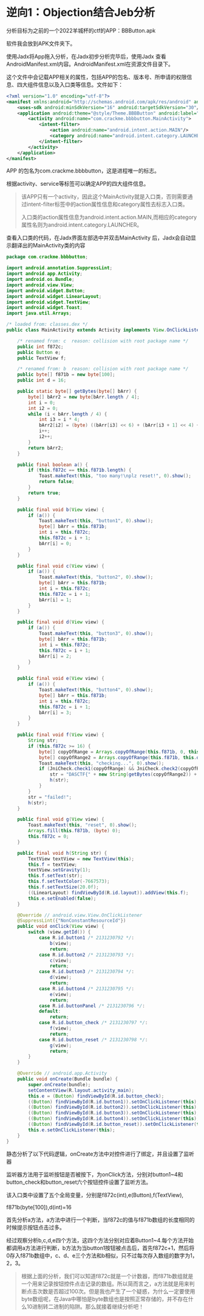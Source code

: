 # 逆向1：Objection结合Jeb分析

分析目标为之前的一个2022羊城杯的ctf的APP：BBButton.apk

软件我会放到APK文件夹下。

使用Jadx将App拖入分析，在Jadx初步分析完毕后，使用Jadx 查看AndroidManifest.xml内容。AndroidManifest.xml在资源文件目录下。

这个文件中会记载APP相关的属性，包括APP的包名、版本号、所申请的权限信息、四大组件信息以及入口类等信息。文件如下：

```xml
<?xml version="1.0" encoding="utf-8"?>
<manifest xmlns:android="http://schemas.android.com/apk/res/android" android:versionCode="1" android:versionName="1.0" android:compileSdkVersion="30" android:compileSdkVersionCodename="11" package="com.crackme.bbbbutton" platformBuildVersionCode="30" platformBuildVersionName="11">
    <uses-sdk android:minSdkVersion="16" android:targetSdkVersion="30"/>
    <application android:theme="@style/Theme.BBBButton" android:label="@string/app_name" android:icon="@mipmap/ic_launcher" android:allowBackup="true" android:supportsRtl="true" android:roundIcon="@mipmap/ic_launcher_round" android:appComponentFactory="androidx.core.app.CoreComponentFactory">
        <activity android:name="com.crackme.bbbbutton.MainActivity">
            <intent-filter>
                <action android:name="android.intent.action.MAIN"/>
                <category android:name="android.intent.category.LAUNCHER"/>
            </intent-filter>
        </activity>
    </application>
</manifest>
```

APP 的包名为com.crackme.bbbbutton，这是进程唯一的标志。

根据activity、service等标签可以确定APP的四大组件信息。

> 该APP只有一个activity，因此这个MainActivity就是入口类，否则需要通过intent-filter标签中的action属性信息和category属性去标志入口类。
>
> 入口类的action属性信息为android.intent.action.MAIN,而相应的category属性名则为android.intent.category.LAUNCHER。

查看入口类的代码，在Jadx界面左部选中并双击MainActivity 后，Jadx会自动显示翻译出的MainActivity类的内容

```java
package com.crackme.bbbbutton;

import android.annotation.SuppressLint;
import android.app.Activity;
import android.os.Bundle;
import android.view.View;
import android.widget.Button;
import android.widget.LinearLayout;
import android.widget.TextView;
import android.widget.Toast;
import java.util.Arrays;

/* loaded from: classes.dex */
public class MainActivity extends Activity implements View.OnClickListener {

    /* renamed from: c  reason: collision with root package name */
    public int f872c;
    public Button e;
    public TextView f;

    /* renamed from: b  reason: collision with root package name */
    public byte[] f871b = new byte[100];
    public int d = 16;

    public static byte[] getBytes(byte[] bArr) {
        byte[] bArr2 = new byte[bArr.length / 4];
        int i = 0;
        int i2 = 0;
        while (i < bArr.length / 4) {
            int i3 = i * 4;
            bArr2[i2] = (byte) ((bArr[i3] << 6) + (bArr[i3 + 1] << 4) + (bArr[i3 + 2] << 2) + bArr[i3 + 3]);
            i++;
            i2++;
        }
        return bArr2;
    }

    public final boolean a() {
        if (this.f872c == this.f871b.length) {
            Toast.makeText(this, "too many!\nplz reset!", 0).show();
            return false;
        }
        return true;
    }

    public final void b(View view) {
        if (a()) {
            Toast.makeText(this, "button1", 0).show();
            byte[] bArr = this.f871b;
            int i = this.f872c;
            this.f872c = i + 1;
            bArr[i] = 0;
        }
    }

    public final void c(View view) {
        if (a()) {
            Toast.makeText(this, "button2", 0).show();
            byte[] bArr = this.f871b;
            int i = this.f872c;
            this.f872c = i + 1;
            bArr[i] = 1;
        }
    }

    public final void d(View view) {
        if (a()) {
            Toast.makeText(this, "button3", 0).show();
            byte[] bArr = this.f871b;
            int i = this.f872c;
            this.f872c = i + 1;
            bArr[i] = 2;
        }
    }

    public final void e(View view) {
        if (a()) {
            Toast.makeText(this, "button4", 0).show();
            byte[] bArr = this.f871b;
            int i = this.f872c;
            this.f872c = i + 1;
            bArr[i] = 3;
        }
    }

    public final void f(View view) {
        String str;
        if (this.f872c >= 16) {
            byte[] copyOfRange = Arrays.copyOfRange(this.f871b, 0, this.d);
            byte[] copyOfRange2 = Arrays.copyOfRange(this.f871b, this.d, this.f872c);
            Toast.makeText(this, "checking...", 0).show();
            if (JniCheck.check1(copyOfRange) && JniCheck.check2(copyOfRange, copyOfRange2)) {
                str = "DASCTF{" + new String(getBytes(copyOfRange2)) + "}";
                h(str);
            }
        }
        str = "failed!";
        h(str);
    }

    public final void g(View view) {
        Toast.makeText(this, "reset", 0).show();
        Arrays.fill(this.f871b, (byte) 0);
        this.f872c = 0;
    }

    public final void h(String str) {
        TextView textView = new TextView(this);
        this.f = textView;
        textView.setGravity(1);
        this.f.setText(str);
        this.f.setTextColor(-7667573);
        this.f.setTextSize(20.0f);
        ((LinearLayout) findViewById(R.id.layout)).addView(this.f);
        this.e.setEnabled(false);
    }

    @Override // android.view.View.OnClickListener
    @SuppressLint({"NonConstantResourceId"})
    public void onClick(View view) {
        switch (view.getId()) {
            case R.id.button1 /* 2131230792 */:
                b(view);
                return;
            case R.id.button2 /* 2131230793 */:
                c(view);
                return;
            case R.id.button3 /* 2131230794 */:
                d(view);
                return;
            case R.id.button4 /* 2131230795 */:
                e(view);
                return;
            case R.id.buttonPanel /* 2131230796 */:
            default:
                return;
            case R.id.button_check /* 2131230797 */:
                f(view);
                return;
            case R.id.button_reset /* 2131230798 */:
                g(view);
                return;
        }
    }

    @Override // android.app.Activity
    public void onCreate(Bundle bundle) {
        super.onCreate(bundle);
        setContentView(R.layout.activity_main);
        this.e = (Button) findViewById(R.id.button_check);
        ((Button) findViewById(R.id.button1)).setOnClickListener(this);
        ((Button) findViewById(R.id.button2)).setOnClickListener(this);
        ((Button) findViewById(R.id.button3)).setOnClickListener(this);
        ((Button) findViewById(R.id.button4)).setOnClickListener(this);
        ((Button) findViewById(R.id.button_reset)).setOnClickListener(this);
        this.e.setOnClickListener(this);
    }
}
```

静态分析了以下代码逻辑，onCreate方法中对控件进行了绑定，并且设置了监听器

监听器方法用于监听按钮是否被按下，为onClick方法，分别对button1~4和button_check和button_reset六个按钮控件设置了监听方法。

该入口类中设置了五个全局变量，分别是f872c(int),e(Button),f(TextView),

f871b(byte[100]),d(int)=16

首先分析a方法，a方法中进行一个判断，当f872c的值与f871b数组的长度相同的时候提示按钮点击过多。

经过观察分析b,c,d,e四个方法，这四个方法分别对应着Button1~4.每个方法开始都调用a方法进行判断，b方法为当button1按钮被点击后，首先f872c+1，然后将0存入f871b数组中，c、d、e三个方法和b相似，只不过每次存入数组的数字为1，2，3。

> 根据上面的分析，我们可以知道f872c就是一个计数器，而f871b数组就是一个用来记录按钮控件点击记录的数组。所以简而言之，a方法就是用来判断点击次数是否超过100次。但是我也产生了一个疑惑，为什么一定要使用byte数组呢，在Java中哪怕是byte数组也是按照正常存储的，并不存在什么10进制转二进制的陷阱。那么就接着继续分析吧！

